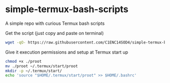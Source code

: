 # simple-termux-bash-scripts
A simple repo with curious Termux bash scripts

Get the script (just copy and paste on terminal)

```sh
wget -qO- https://raw.githubusercontent.com/C1ENC14SOD4/simple-termux-bash-scripts/refs/heads/main/proot > ./proot
```

Give it execution permissions and setup at Termux start up

```bash
chmod +x ./proot
mv ./proot ~/.termux/start/proot
mkdir -p ~/.termux/start/
echo 'source "$HOME/.termux/start/proot" >> $HOME/.bashrc'
```
